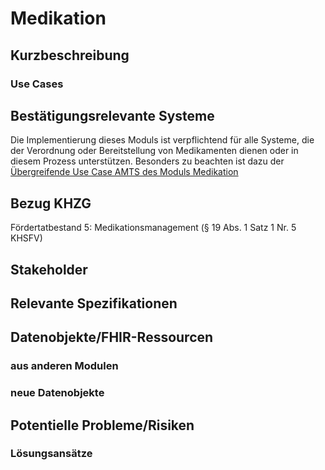 # Medikation

## Kurzbeschreibung


### Use Cases


## Bestätigungsrelevante Systeme
Die Implementierung dieses Moduls ist verpflichtend für alle Systeme, die der Verordnung oder Bereitstellung von Medikamenten dienen oder in diesem Prozess unterstützen.
Besonders zu beachten ist dazu der [Übergreifende Use Case AMTS des Moduls Medikation](https://simplifier.net/guide/isik-medikation-v4/ImplementationGuide-markdown-UseCases-AMTS?version=current)

## Bezug KHZG
Fördertatbestand 5: Medikationsmanagement (§ 19 Abs. 1 Satz 1 Nr. 5 KHSFV)

## Stakeholder


## Relevante Spezifikationen


## Datenobjekte/FHIR-Ressourcen

### aus anderen Modulen


### neue Datenobjekte


## Potentielle Probleme/Risiken


### Lösungsansätze

